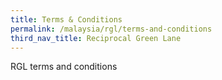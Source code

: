 ```yaml
---
title: Terms & Conditions
permalink: /malaysia/rgl/terms-and-conditions
third_nav_title: Reciprocal Green Lane
---
```


RGL terms and conditions
